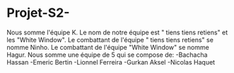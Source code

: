 # Projet-S2-
Nous somme l'équipe K.
Le nom de notre équipe est " tiens tiens retiens" et les "White Window".
Le combattant de l'équipe " tiens tiens retiens" se nomme Ninho.
Le combattant de l'équipe "White Window" se nomme Hagur.
Nous somme une équipe de 5 qui se compose de: 
-Bachacha Hassan
-Emeric Bertin
-Lionnel Ferreira
-Gurkan Aksel 
-Nicolas Haquet
